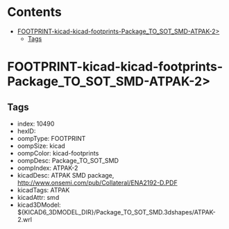 



Contents
========

* [FOOTPRINT-kicad-kicad-footprints-Package_TO_SOT_SMD-ATPAK-2>](#footprint-kicad-kicad-footprints-package_to_sot_smd-atpak-2)
	* [Tags](#tags)

# FOOTPRINT-kicad-kicad-footprints-Package_TO_SOT_SMD-ATPAK-2>

## Tags

- index: 10490
- hexID: 
- oompType: FOOTPRINT
- oompSize: kicad
- oompColor: kicad-footprints
- oompDesc: Package_TO_SOT_SMD
- oompIndex: ATPAK-2
- kicadDesc: ATPAK SMD package, http://www.onsemi.com/pub/Collateral/ENA2192-D.PDF
- kicadTags: ATPAK
- kicadAttr: smd
- kicad3DModel: ${KICAD6_3DMODEL_DIR}/Package_TO_SOT_SMD.3dshapes/ATPAK-2.wrl
